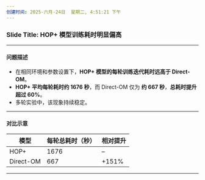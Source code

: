 ```yaml
---
创建时间: 2025-六月-24日  星期二, 4:51:21 下午
---
```


### **Slide Title: HOP+ 模型训练耗时明显偏高**

---

#### 问题描述

* 在相同环境和参数设置下，**HOP+ 模型的每轮训练迭代耗时远高于 Direct-OM**。
* **HOP+ 平均每轮耗时约 1676 秒**，而 Direct-OM 仅为 **约 667 秒**，**总耗时提升超过 60%**。
* 多轮实验中，该现象持续稳定。

---

####  对比示意

| 模型        | 每轮总耗时（秒） | 相对提升  |
| --------- | -------- | ----- |
| HOP+      | 1676     | –     |
| Direct-OM | 667      | +151% |

---



